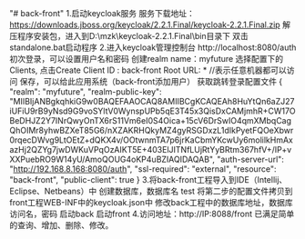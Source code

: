"# back-front" 
1.启动keycloak服务
服务下载地址：https://downloads.jboss.org/keycloak/2.2.1.Final/keycloak-2.2.1.Final.zip
解压程序安装包，进入到D:\mzk\keycloak-2.2.1.Final\bin目录下
双击standalone.bat启动程序 
2.进入keycloak管理控制台
http://localhost:8080/auth
初次登录，可以设置用户名和密码
创建realm  name：myfuture
选择配置下的Clients, 点击Create
Client ID : back-front
Root URL: * //表示任意机器都可以访问
保存，可以给此应用系统（back-front添加用户）
获取跳转登录配置文件
{
  "realm": "myfuture",
  "realm-public-key": "MIIBIjANBgkqhkiG9w0BAQEFAAOCAQ8AMIIBCgKCAQEAh8HuYtQn6aZJ27iUFiU9rB9yNsd9G9voSYltV0WynspUPb5qE3T45x3QisDxCAMjmhR+CW17OBeDHJZ2Y7INrQwyOnTX6rS11Vm6eI0S4Oica+15cV6DrSwIO4qmXMbqCagQhOIMr8yhwBZXeT85G6/nXZAKRHQkyMZ4gyRSGDxzL1dIkPyetFQOeXbwr0rqecDWvg9LtOEtZ+dQKX4v/OOtwnmTA7p6jrKaCbmYKcwUy6molilkHmAxazHj2QZYg7jwDWKuVPqOzAIKT5E+403ElJITNfLUjRtYyBRtm367hfV+/IP+vXXPuebRO9W14yU/AmoQOUG4oKP4uBZIAQIDAQAB",
  "auth-server-url": "http://192.168.8.168:8080/auth",
  "ssl-required": "external",
  "resource": "back-front",
  "public-client": true
}
3.将back-front工程导入到IDE（Intellij、Eclipse、Netbeans）中
 创建数据库，数据库名 test
 将第二步的配置文件拷贝到front工程WEB-INF中的keycloak.json中
 修改back工程中的数据库地址，数据库访问名，密码
 启动back
 启动front
 4.访问地址：http://IP:8088/front
 已满足简单的查询、增加、删除、修改。
